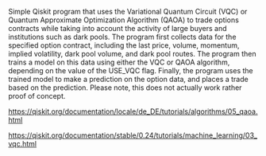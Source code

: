 Simple Qiskit program that uses the Variational Quantum Circuit (VQC) or Quantum Approximate Optimization Algorithm (QAOA) to trade options contracts while taking into account the activity of large buyers and institutions such as dark pools. The program first collects data for the specified option contract, including the last price, volume, momentum, implied volatility, dark pool volume, and dark pool routes. The program then trains a model on this data using either the VQC or QAOA algorithm, depending on the value of the USE_VQC flag. Finally, the program uses the trained model to make a prediction on the option data, and places a trade based on the prediction. Please note, this does not actually work rather proof of concept.

https://qiskit.org/documentation/locale/de_DE/tutorials/algorithms/05_qaoa.html


https://qiskit.org/documentation/stable/0.24/tutorials/machine_learning/03_vqc.html
